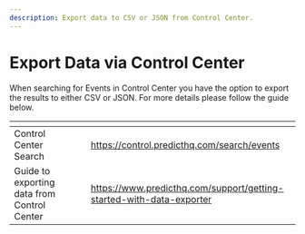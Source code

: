 ```yaml
---
description: Export data to CSV or JSON from Control Center.
---
```


# Export Data via Control Center

When searching for Events in Control Center you have the option to export the results to either CSV or JSON. For more details please follow the guide below.

<table data-card-size="large" data-view="cards"><thead><tr><th></th><th data-hidden></th><th data-hidden></th><th data-hidden data-card-target data-type="content-ref"></th></tr></thead><tbody><tr><td>Control Center Search</td><td></td><td></td><td><a href="https://control.predicthq.com/search/events">https://control.predicthq.com/search/events</a></td></tr><tr><td>Guide to exporting data from Control Center</td><td></td><td></td><td><a href="https://www.predicthq.com/support/getting-started-with-data-exporter">https://www.predicthq.com/support/getting-started-with-data-exporter</a></td></tr></tbody></table>
